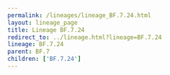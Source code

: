 ```yaml
---
permalink: /lineages/lineage_BF.7.24.html
layout: lineage_page
title: Lineage BF.7.24
redirect_to: ../lineage.html?lineage=BF.7.24
lineage: BF.7.24
parent: BF.7
children: ['BF.7.24']
---
```

